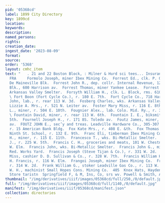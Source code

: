 ```yaml
---
pid: '05368cd'
label: 1899 City Directory
key: 1899cd
location: 
keywords: 
description: 
named_persons: 
rights: 
creation_date: 
ingest_date: '2023-08-09'
format: 
source: 
order: '5368'
layout: cmhc_item
text: "   . 21 and 22 Boston Block, : Milner & Hurd sci tees... Insurance. FO  R 138
  FRA     Formolo Joseph, miner Ibex Mining Co.  Forrest Ed., clk. P. O., rms. 12
  De Maineville Blk.  Forrest John R., dep. collr. Internal Revenue, 12 De Maineville
  Blk., 600 Harrison av.  Forrest Thomas, miner Yankee Lease.  Forrest Thomas, wks.
  Arkansas Valley Smelter.  Forsyth William H., clk. L. Block, rms. 610 Harrison av.
  \ Fort Boon (Fort Cycle Co.), r. 180 E. 7th.  Fort Cycle Co., 718 Harrison av.  Fortin
  John, lab., r. rear 113 W. 3d.  Fosberg Charles, wks. Arkansas Valley Smelter.  Foster
  Lizzie A. Mrs., r. 521 N. Leiter av.  Foster Mary Miss, r. 116 E. 8th.  Foster Robert
  L., miner, r. 504 E. 10th.  Fougnier Alex., lab. Colo. Mid. Ry., r. 312 W. 5th.
  \ Fountain David, miner, r. rear 113 W. 6th.  Fountain I. E., biksmith., 201 E.
  5th.  Fournell Joseph H., r. 171 8S. Toledo av.  Foutz James, miner, r. 110 Harrison
  av.  FOUTZ JOHN E., sec’y and treas. Leadville Hardware Co., 305-307 Harrison ayv.,
  r. 15 American Bank Bldg.  Fox Kate Mrs., r. 408 E. &th.  Fox Thomas J., principal
  Ninth St. School, r. 132 E. 9th.  Franc Eli, timberman Ibex Mining Co.  France Henry
  H., miner, r. 115 E. 11th.  Francesco T., wks. Bi-Metallic Smelter.  Francis Archie
  J., r. 225 W. 5th.  Francis C. H., groceries and meats, 101 W. Chestnut, r. 116
  W. Elm.  Francis John, wks. Bi-Metallic Smelter.  Francis John G., mining, r. Harrison
  Red. Works Yard.  Francis Joseph (Steve Tijan & Co.), r. 331 W. 2d.  Francis Lizzie
  Miss, cashier D. D. Sullivan & Co., r. 328 W. 7th.  Francis William H., mgr. C.
  H. Francis, r. 116 W. Elm.  Frangoi Joseph, miner Ibex Mining Co.  Frank Peter,
  r. 314 W. 2d.  Frank William G., stoker Leadville Gas Co., r. 113 W. 6th.  Frank
  W. H., machinist Small Hopes Cons. Mining Co.  405  Knox Hats, Hayden’s Clothing
  Store taristn  Springfield F, & M, Ins, Co, srs wv. Powell & Smith, Agts,       "
thumbnail: "/img/derivatives/iiif/images/05368cd/full/250,/0/default.jpg"
full: "/img/derivatives/iiif/images/05368cd/full/1140,/0/default.jpg"
manifest: "/img/derivatives/iiif/05368cd/manifest.json"
collection: directories
---
```

